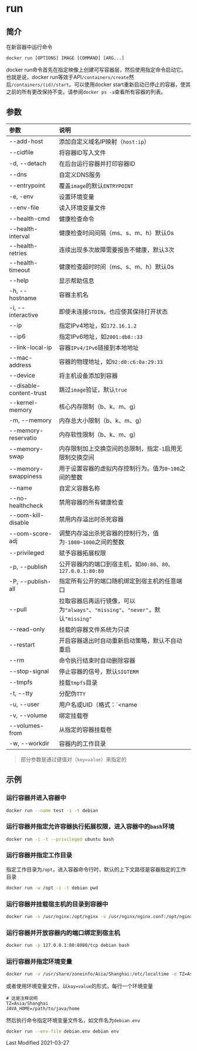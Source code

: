 # run

## 简介

在新容器中运行命令

```
docker run [OPTIONS] IMAGE [COMMAND] [ARG...]
```

docker run命令首先在指定映像上创建可写容器层，然后使用指定命令启动它。 也就是说，docker run等效于API`/containers/create`然后`/containers/(id)/start`。可以使用docker start重新启动已停止的容器，使其之前的所有更改保持不变。请参阅`docker ps -a`查看所有容器的列表。

## 参数

参数 | 说明
:--- | :---
--add-host              | 添加自定义域名IP映射（`host:ip`）
--cidfile               | 将容器ID写入文件
-d, --detach            | 在后台运行容器并打印容器ID
--dns                   | 自定义DNS服务
--entrypoint            | 覆盖`image`的默认`ENTRYPOINT`
-e, -env                | 设置环境变量
--env-file              | 读入环境变量文件
--health-cmd            | 健康检查命令
--health-interval       | 健康检查时间间隔（ms、s、m、h）默认0s
--health-retries        | 连续出现多次故障需要报告不健康，默认3次
--health-timeout        | 健康检查超时时间（ms、s、m、h）默认0s
--help                  | 显示帮助信息
-h, --hostname          | 容器主机名
-i, --interactive       | 即使未连接`STDIN`，也应使其保持打开状态
--ip                    | 指定IPv4地址，如`172.16.1.2`
--ip6                   | 指定IPv6地址，如`2001:db8::33`
--link-local-ip         | 容器`IPv4/IPv6`链接到本地地址
--mac-address           | 容器的物理地址，如`92:d0:c6:0a:29:33`
--device                | 将主机设备添加到容器
--disable-content-trust	| 跳过`image`验证，默认`true`
--kernel-memory         | 核心内存限制（b、k、m、g）
-m, --memory            | 内存总大小限制（b、k、m、g）
--memory-reservatio     | 内存软性限制（b、k、m、g）
--memory-swap           | 内存限制加上交换空间的总限制，指定`-1`启用无限制交换空间
--memory-swappiness     | 用于设置容器的虚拟内存控制行为。值为`0~100`之间的整数
--name                  | 自定义容器名称
--no-healthcheck        | 禁用容器的所有健康检查
--oom-kill-disable      | 禁用内存溢出时杀死容器
--oom-score-adj         | 调整内存溢出杀死容器的控制行为，值为`-1000~1000`之间的整数
--privileged            | 赋予容器拓展权限
-p, --publish           | 公开容器内的端口到宿主机，如`80:80`、`80`、`127.0.0.1:80:80`
-P, --publish-all       | 指定所有公开的端口随机绑定到宿主机的任意端口
--pull                  | 拉取容器后再运行镜像，可以为`"always"`、`"missing"`、`"never"`，默认`"missing"`
--read-only             | 挂载的容器文件系统为只读
--restart               | 开启容器退出时自动重新启动策略，默认不自动重启
--rm                    | 命令执行结束时自动删除容器
--stop-signal           | 停止容器的信号，默认`SIGTERM`
--tmpfs                 | 挂载`tmpfs`目录
-t, --tty               | 分配伪`TTY`
-u, --user              | 用户名或UID（格式：`<name|uid>[:<group|gid>]`）
-v, --volume            | 绑定挂载卷
--volumes-from          | 从指定的容器挂载卷
-w, --workdir           | 容器内的工作目录

> 部分参数是通过键值对（`key=value`）来指定的
## 示例

### 运行容器并进入容器中

```bash
docker run --name test -i -t debian
```

### 运行容器并指定允许容器执行拓展权限，进入容器中的`bash`环境

```bash
docker run -i -t --privileged ubuntu bash
```

### 运行容器并指定工作目录

指定工作目录为`/opt`，进入容器命令行时，默认的上下文路径是容器指定的工作目录

```bash
docker run -w /opt -i -t debian pwd
```

### 运行容器并挂载宿主机的目录到容器中

```bash
docker run -v /usr/nginx:/opt/nginx -v /usr/nginx/nginx.conf:/opt/nginx/nginx.conf -i -t nginx ls -lAhFR /opt/nginx
```

### 运行容器并开放容器内的端口绑定到宿主机

```bash
docker run -p 127.0.0.1:80:8080/tcp debian bash
```

### 运行容器并指定环境变量

```bash
docker run -v /usr/share/zoneinfo/Asia/Shanghai:/etc/localtime -e TZ=Asia/Shanghai debian env
```

或者使用环境变量文件，以`kay=value`的形式，每行一个环境变量

```env
# 这是注释说明
TZ=Asia/Shanghai
JAVA_HOME=/path/to/java/home
```

然后执行命令指定环境变量文件名，如文件名为`debian.env`

```bash
docker run --env-file debian.env debian env
```

Last Modified 2021-03-27
